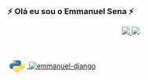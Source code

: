 ### ⚡ Olá eu sou o Emmanuel Sena ⚡
<div align="center">
  <a href="https://github.com/emmanuel200118">
  <img height="180em" src="https://github-readme-stats.vercel.app/api?username=emmanuel200118&show_icons=true&theme=dark&include_all_commits=true&count_private=true"/>
  <img height="180em" src="https://github-readme-stats.vercel.app/api/top-langs/?username=emmanuel200118&layout=compact&langs_count=7&theme=dark"/>
</div>

 ##
  
<div style="display: inline_block"><br>
  <img align="center" alt="emmanuel-Python" height="30" width="40" src="https://raw.githubusercontent.com/devicons/devicon/master/icons/python/python-original.svg">
  <img align="center" alt="emmanuel-django" height="30" width="105" src="https://img.shields.io/badge/Django-092E20?style=for-the-badge&logo=django&logoColor=white">
 </div>
